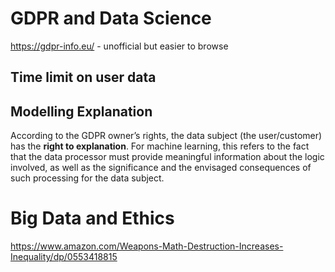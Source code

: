 # GDPR and Data Science

https://gdpr-info.eu/ - unofficial but easier to browse


## Time limit on user data

## Modelling Explanation

According to the GDPR owner’s rights, the data subject (the user/customer) has the **right to explanation**. For machine learning, this refers to the fact that the data processor must provide meaningful information about the logic involved, as well as the significance and the envisaged consequences of such processing for the data subject.

# Big Data and Ethics

https://www.amazon.com/Weapons-Math-Destruction-Increases-Inequality/dp/0553418815

